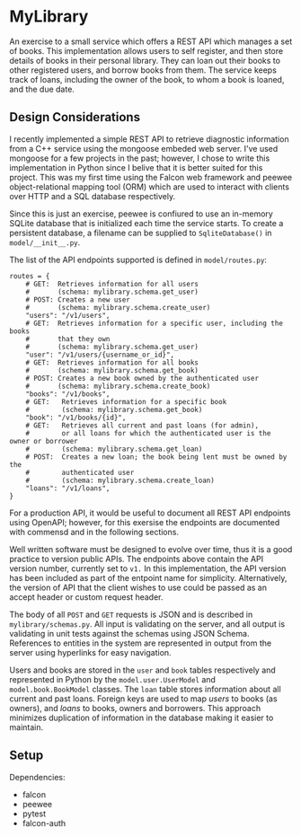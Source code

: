 # MyLibrary
An exercise to a small service which offers a REST API which manages a set
of books. This implementation allows users to self register, and then store
details of books in their personal library. They can loan out their books
to other registered users, and borrow books from them. The service keeps
track of loans, including the owner of the book, to whom a book is loaned,
and the due date.

## Design Considerations

I recently implemented a simple REST API to retrieve diagnostic information
from a C++ service using the mongoose embeded web server. I've used mongoose
for a few projects in the past; however, I chose to write this implementation
in Python since I belive that it is better suited for this project.
This was my first time using the Falcon web framework and peewee
object-relational mapping tool (ORM) which are used to interact with clients
over HTTP and a SQL database respectively.

Since this is just an exercise, peewee is confiured to use an in-memory
SQLite database that is initialized each time the service starts. To create
a persistent database, a filename can be supplied to `SqliteDatabase()`
in `model/__init__.py`.

The list of the API endpoints supported is defined in `model/routes.py`:

    routes = {
        # GET:  Retrieves information for all users
        #       (schema: mylibrary.schema.get_user)
        # POST: Creates a new user
        #       (schema: mylibrary.schema.create_user)
        "users": "/v1/users",
        # GET:  Retrieves information for a specific user, including the books
        #       that they own
        #       (schema: mylibrary.schema.get_user)
        "user": "/v1/users/{username_or_id}",
        # GET:  Retrieves information for all books
        #       (schema: mylibrary.schema.get_book)
        # POST: Creates a new book owned by the authenticated user
        #       (schema: mylibrary.schema.create_book)
        "books": "/v1/books",
        # GET:   Retrieves information for a specific book
        #        (schema: mylibrary.schema.get_book)
        "book": "/v1/books/{id}",
        # GET:   Retrieves all current and past loans (for admin),
        #        or all loans for which the authenticated user is the owner or borrower
        #        (schema: mylibrary.schema.get_loan)
        # POST:  Creates a new loan; the book being lent must be owned by the
        #        authenticated user
        #        (schema: mylibrary.schema.create_loan)
        "loans": "/v1/loans",
    }

For a production API, it would be useful to document all REST API endpoints
using OpenAPI; however, for this exersise the endpoints are documented
with commensd and in the following sections.

Well written software must be designed to evolve over time, thus it is
a good practice to version public APIs. The endpoints above contain the API version number, currently set to `v1.` In this implementation, the API
version has been included as part of the entpoint name for simplicity.
Alternatively, the version of API that the client wishes to use could be
passed as an accept header or custom request header.

The body of all `POST` and `GET` requests is JSON and is described in
`mylibrary/schemas.py`. All input is validating on the server, and
all output is validating in unit tests against the schemas using JSON Schema.
References to entities in the system are represented in output from the
server using hyperlinks for easy navigation.

Users and books are stored in the `user` and `book` tables respectively and
represented in Python by the `model.user.UserModel` and `model.book.BookModel`
classes. The `loan` table stores information about all current and past loans.
Foreign keys are used to map *users* to books (as owners), and *loans* to
books, owners and borrowers. This approach minimizes duplication of information
in the database making it easier to maintain.

## Setup

Dependencies:
- falcon
- peewee
- pytest
- falcon-auth
